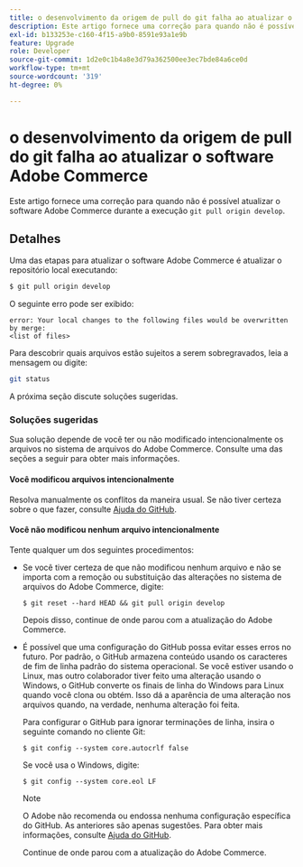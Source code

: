 ```yaml
---
title: o desenvolvimento da origem de pull do git falha ao atualizar o software Adobe Commerce
description: Este artigo fornece uma correção para quando não é possível atualizar o software Adobe Commerce ao executar "git pull origin develop".
exl-id: b133253e-c160-4f15-a9b0-8591e93a1e9b
feature: Upgrade
role: Developer
source-git-commit: 1d2e0c1b4a8e3d79a362500ee3ec7bde84a6ce0d
workflow-type: tm+mt
source-wordcount: '319'
ht-degree: 0%

---
```


# o desenvolvimento da origem de pull do git falha ao atualizar o software Adobe Commerce

Este artigo fornece uma correção para quando não é possível atualizar o software Adobe Commerce durante a execução `git pull origin develop`.

## Detalhes

Uma das etapas para atualizar o software Adobe Commerce é atualizar o repositório local executando:

```bash
$ git pull origin develop
```

O seguinte erro pode ser exibido:

```terminal
error: Your local changes to the following files would be overwritten by merge:
<list of files>
```

Para descobrir quais arquivos estão sujeitos a serem sobregravados, leia a mensagem ou digite:

```bash
git status
```

A próxima seção discute soluções sugeridas.

### Soluções sugeridas

Sua solução depende de você ter ou não modificado intencionalmente os arquivos no sistema de arquivos do Adobe Commerce. Consulte uma das seções a seguir para obter mais informações.

#### Você modificou arquivos intencionalmente

Resolva manualmente os conflitos da maneira usual. Se não tiver certeza sobre o que fazer, consulte [Ajuda do GitHub](https://help.github.com/).

#### Você não modificou nenhum arquivo intencionalmente

Tente qualquer um dos seguintes procedimentos:

* Se você tiver certeza de que não modificou nenhum arquivo e não se importa com a remoção ou substituição das alterações no sistema de arquivos do Adobe Commerce, digite:

  </p>
    <pre><code class="language-bash">$ git reset --hard HEAD && git pull origin develop</code></pre>

  Depois disso, continue de onde parou com a atualização do Adobe Commerce.

* É possível que uma configuração do GitHub possa evitar esses erros no futuro. Por padrão, o GitHub armazena conteúdo usando os caracteres de fim de linha padrão do sistema operacional. Se você estiver usando o Linux, mas outro colaborador tiver feito uma alteração usando o Windows, o GitHub converte os finais de linha do Windows para Linux quando você clona ou obtém. Isso dá a aparência de uma alteração nos arquivos quando, na verdade, nenhuma alteração foi feita.

  Para configurar o GitHub para ignorar terminações de linha, insira o seguinte comando no cliente Git:

  </p>
    <pre><code class="language-bash">$ git config --system core.autocrlf false</code></pre>

  Se você usa o Windows, digite:

  </p>
    <pre><code class="language-bash">$ git config --system core.eol LF</code></pre>

  >[!NOTE]
  >
  >O Adobe não recomenda ou endossa nenhuma configuração específica do GitHub. As anteriores são apenas sugestões. Para obter mais informações, consulte [Ajuda do GitHub](https://help.github.com/).

  Continue de onde parou com a atualização do Adobe Commerce.
